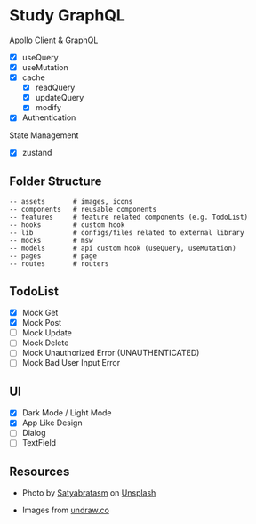 # Study GraphQL

Apollo Client & GraphQL

-   [x] useQuery
-   [x] useMutation
-   [x] cache
    -   [x] readQuery
    -   [x] updateQuery
    -   [x] modify
-   [x] Authentication

State Management

-   [x] zustand

## Folder Structure

```
-- assets       # images, icons
-- components   # reusable components
-- features     # feature related components (e.g. TodoList)
-- hooks        # custom hook
-- lib          # configs/files related to external library
-- mocks        # msw
-- models       # api custom hook (useQuery, useMutation)
-- pages        # page
-- routes       # routers
```

## TodoList

-   [x] Mock Get
-   [x] Mock Post
-   [ ] Mock Update
-   [ ] Mock Delete
-   [ ] Mock Unauthorized Error (UNAUTHENTICATED)
-   [ ] Mock Bad User Input Error

## UI

-   [x] Dark Mode / Light Mode
-   [x] App Like Design
-   [ ] Dialog
-   [ ] TextField

## Resources

-   Photo by <a href="https://unsplash.com/@smpicturez?utm_source=unsplash&utm_medium=referral&utm_content=creditCopyText">Satyabratasm</a> on <a href="https://unsplash.com/photos/u_kMWN-BWyU?utm_source=unsplash&utm_medium=referral&utm_content=creditCopyText">Unsplash</a>

-   Images from [undraw.co](https://undraw.co/illustrations)
